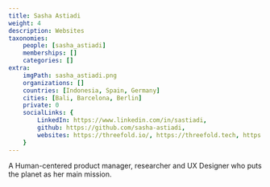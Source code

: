 ```yaml
---
title: Sasha Astiadi
weight: 4
description: Websites
taxonomies:
    people: [sasha_astiadi]
    memberships: []
    categories: []
extra:
    imgPath: sasha_astiadi.png
    organizations: []
    countries: [Indonesia, Spain, Germany]
    cities: [Bali, Barcelona, Berlin]
    private: 0
    socialLinks: {
        LinkedIn: https://www.linkedin.com/in/sastiadi,
        github: https://github.com/sasha-astiadi,
        websites: https://threefold.io/, https://threefold.tech, https://sashaastiadi.com/,
    }
---
```


A Human-centered product manager, researcher and UX Designer who puts the planet as her main mission.